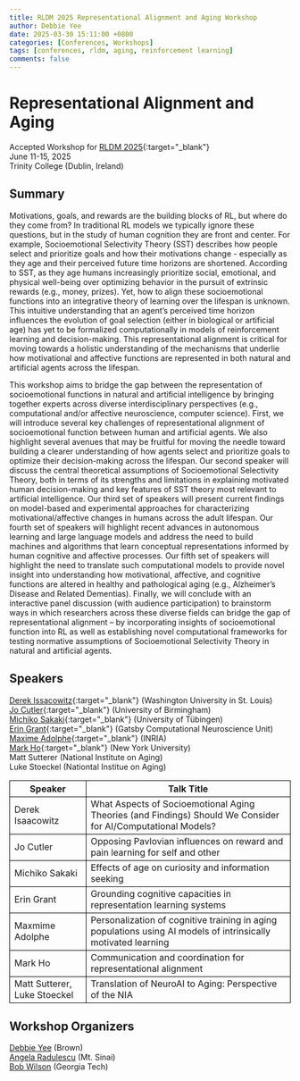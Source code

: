 ```yaml
---
title: RLDM 2025 Representational Alignment and Aging Workshop
author: Debbie Yee
date: 2025-03-30 15:11:00 +0800
categories: [Conferences, Workshops]
tags: [conferences, rldm, aging, reinforcement learning]
comments: false
---
```


# Representational Alignment and Aging

Accepted Workshop for [RLDM 2025](https://rldm.org/){:target="_blank"}\
June 11-15, 2025 \
Trinity College (Dublin, Ireland)

## Summary

Motivations, goals, and rewards are the building blocks of RL, but where do they come from? In traditional RL models we typically ignore these questions, but in the study of human cognition they are front and center. For example, Socioemotional Selectivity Theory (SST) describes how people select and prioritize goals and how their motivations change - especially as they age and their perceived future time horizons are shortened. According to SST, as they age humans increasingly prioritize social, emotional, and physical well-being over optimizing behavior in the pursuit of extrinsic rewards (e.g., money, prizes). Yet, how to align these socioemotional functions into an integrative theory of learning over the lifespan is unknown. This intuitive understanding that an agent’s perceived time horizon influences the evolution of goal selection (either in biological or artificial age) has yet to be formalized computationally in models of reinforcement learning and decision-making. This representational alignment is critical for moving towards a holistic understanding of the mechanisms that underlie how motivational and affective functions are represented in both natural and artificial agents across the lifespan. 

This workshop aims to bridge the gap between the representation of socioemotional functions in natural and artificial intelligence by bringing together experts across diverse interdisciplinary perspectives (e.g., computational and/or affective neuroscience, computer science). First, we will introduce several key challenges of representational alignment of socioemotional function between human and artificial agents. We also highlight several avenues that may be fruitful for moving the needle toward building a clearer understanding of how agents select and prioritize goals to optimize their decision-making across the lifespan. Our second speaker will discuss the central theoretical assumptions of Socioemotional Selectivity Theory, both in terms of its strengths and limitations in explaining motivated human decision-making and key features of SST theory most relevant to artificial intelligence. Our third set of speakers will present current findings on model-based and experimental approaches for characterizing motivational/affective changes in humans across the adult lifespan. Our fourth set of speakers will highlight recent advances in autonomous learning and large language models and address the need to build machines and algorithms that learn conceptual representations informed by human cognitive and affective processes. Our fifth set of speakers will highlight the need to translate such computational models to provide novel insight into understanding how motivational, affective, and cognitive functions are altered in healthy and pathological aging (e.g., Alzheimer’s Disease and Related Dementias). Finally, we will conclude with an interactive panel discussion (with audience participation) to brainstorm ways in which researchers across these diverse fields can bridge the gap of representational alignment – by incorporating insights of socioemotional function into RL as well as establishing novel computational frameworks for testing normative assumptions of Socioemotional Selectivity Theory in natural and artificial agents.

## Speakers

[Derek Issacowitz](https://sites.wustl.edu/lifespan/){:target="_blank"} (Washington University in St. Louis)\
[Jo Cutler](https://www.jocutler.com/){:target="_blank"} (University of Birmingham)\
[Michiko Sakaki](https://affectlearningscience.org/){:target="_blank"} (University of Tübingen)\
[Erin Grant](https://eringrant.github.io/){:target="_blank"} (Gatsby Computational Neuroscience Unit)\
[Maxime Adolphe](https://scholar.google.com/citations?user=QLtZ3cAAAAAJ&hl=en){:target="_blank"} (INRIA)\
[Mark Ho](https://markkho.github.io/){:target="_blank"} (New York University)\
Matt Sutterer (National Institute on Aging)\
Luke Stoeckel (Nationtal Institue on Aging)

<table style="border-collapse: collapse; width: 100%;">
  <tr>
    <th style="border: 1px solid black;">Speaker</th>
    <th style="border: 1px solid black;">Talk Title</th>
  </tr>
  <tr>
    <td style="border: 1px solid black;">Derek Isaacowitz</td>
    <td style="border: 1px solid black;">What Aspects of Socioemotional Aging Theories (and Findings) Should We Consider for AI/Computational Models?</td>
  </tr>
  <tr>
    <td style="border: 1px solid black;">Jo Cutler</td>
    <td style="border: 1px solid black;">Opposing Pavlovian influences on reward and pain learning for self and other
</td>
  </tr>
  <tr>
    <td style="border: 1px solid black;">Michiko Sakaki</td>
    <td style="border: 1px solid black;">Effects of age on curiosity and information seeking</td>
  </tr>
  <tr>
    <td style="border: 1px solid black;">Erin Grant</td>
    <td style="border: 1px solid black;">Grounding cognitive capacities in representation learning systems</td>
  </tr>
  <tr>
    <td style="border: 1px solid black;">Maxmime Adolphe</td>
    <td style="border: 1px solid black;">Personalization of cognitive training in aging populations using AI models of intrinsically motivated learning</td>
  </tr>
  <tr>
    <td style="border: 1px solid black;">Mark Ho</td>
    <td style="border: 1px solid black;">Communication and coordination for representational alignment</td>
  </tr>
  <tr>
    <td style="border: 1px solid black;">Matt Sutterer, Luke Stoeckel</td>
    <td style="border: 1px solid black;">Translation of NeuroAI to Aging: Perspective of the NIA </td>
  </tr>
</table>


## Workshop Organizers

[Debbie Yee](https://debyeeneuro.com/) (Brown)\
[Angela Radulescu](https://www.angelaradulescu.com/) (Mt. Sinai)\
[Bob Wilson](https://psychology.gatech.edu/people/robert-wilson) (Georgia Tech)
